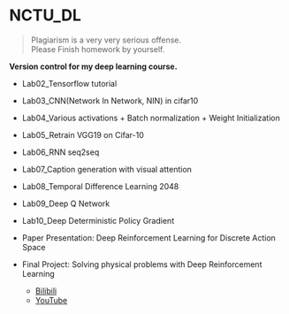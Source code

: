 # NCTU_DL



> Plagiarism is a very very serious offense.   
> Please Finish homework by yourself.




**Version control for my deep learning course.**


- Lab02_Tensorflow tutorial
- Lab03_CNN(Network In Network, NIN) in cifar10
- Lab04_Various activations + Batch normalization + Weight Initialization
- Lab05_Retrain VGG19 on Cifar-10
- Lab06_RNN seq2seq
- Lab07_Caption generation with visual attention
- Lab08_Temporal Difference Learning 2048
- Lab09_Deep Q Network
- Lab10_Deep Deterministic Policy Gradient

- Paper Presentation: Deep Reinforcement Learning for Discrete Action Space

- Final Project: Solving physical problems with Deep Reinforcement Learning 
    - [Bilibili][1] 
    - [YouTube][2]




  [1]: http://www.bilibili.com/video/av12175745/
  [2]: http://www.youtube.com/watch?feature=player_embedded&v=96WcshnH6yA